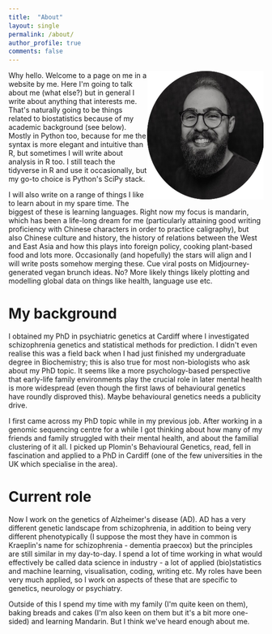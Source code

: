 ```yaml
---
title:  "About"
layout: single
permalink: /about/
author_profile: true
comments: false
---
```


<img style="float: right;" src="/assets/images/bio-photo.png">Why hello. Welcome to a page on me in a website by me. Here I'm going to talk about me (what else?) but in general I write about anything that interests me. That's naturally going to be things related to biostatistics because of my academic background (see below). Mostly in Python too, because for me the syntax is more elegant and intuitive than R, but sometimes I will write about analysis in R too. I still teach the tidyverse in R and use it occasionally, but my go-to choice is Python's SciPy stack. 

I will also write on a range of things I like to learn about in my spare time. The biggest of these is learning languages. Right now my focus is mandarin, which has been a life-long dream for me (particularly attaining good writing proficiency with Chinese characters in order to practice caligraphy), but also Chinese culture and history, the history of relations between the West and East Asia and how this plays into foreign policy, cooking plant-based food and lots more. Occasionally (and hopefully) the stars will align and I will write posts somehow merging these. Cue viral posts on Midjourney-generated vegan brunch ideas. No? More likely things likely plotting and modelling global data on things like health, language use etc.

# My background
I obtained my PhD in psychiatric genetics at Cardiff where I investigated schizophrenia genetics and statistical methods for prediction. I didn't even realise this was a field back when I had just finished my undergraduate degree in Biochemistry; this is also true for most non-biologists who ask about my PhD topic. It seems like a more psychology-based perspective that early-life family environments play the crucial role in later mental health is more widespread (even though the first laws of behavioural genetics have roundly disproved this). Maybe behavioural genetics needs a publicity drive. 

I first came across my PhD topic while in my previous job. After working in a genomic sequencing centre for a while I got thinking about how many of my friends and family struggled with their mental health, and about the familial clustering of it all. I picked up Plomin's Behavioural Genetics, read, fell in fascination and applied to a PhD in Cardiff (one of the few universities in the UK which specialise in the area).

# Current role
Now I work on the genetics of Alzheimer's disease (AD). AD has a very different genetic landscape from schizophrenia, in addition to being very different phenotypically (I suppose the most they have in common is Kraeplin's name for schizophrenia - dementia praecox) but the principles are still similar in my day-to-day. I spend a lot of time working in what would effectively be called data science in industry - a lot of applied (bio)statistics and machine learning, visualisation, coding, writing etc. My roles have been very much applied, so I work on aspects of these that are specific to genetics, neurology or psychiatry.

Outside of this I spend my time with my family (I'm quite keen on them), baking breads and cakes (I'm also keen on them but it's a bit more one-sided) and learning Mandarin. But I think we've heard enough about me.
